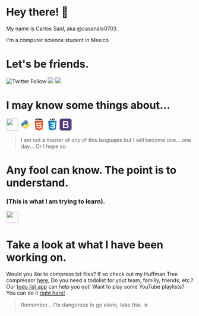 # Hey there! 👋

My name is Carlos Said, aka @casanalo0703.

I'm a computer science student in Mexico

# Let's be friends.

![Twitter Follow](https://img.shields.io/twitter/follow/carlosaid_0703?color=Blue&label=Follow%20me%21&logo=Twitter&style=for-the-badge)
<a href="https://instagram.com/casanalo_0703"><img src="https://img.shields.io/badge/@casanalo0703%20-%23E4405F.svg?&style=for-the-badge&logo=Instagram&logoColor=white"/></a>
<a href="https://www.linkedin.com/in/carlos-said-nava-2260a11b4/"><img src="https://img.shields.io/badge/Check my profile%20-%2336465D.svg?&style=for-the-badge&logo=Linkedin&logoColor=0077B5"/></a>

# I may know some things about...

<img height="32" width="32" src="https://cdn.jsdelivr.net/npm/simple-icons@v3/icons/java.svg" /> <img height="32" width="32" src="https://raw.githubusercontent.com/github/explore/80688e429a7d4ef2fca1e82350fe8e3517d3494d/topics/python/python.png"/>
<img height="32" width="32" src="https://raw.githubusercontent.com/github/explore/80688e429a7d4ef2fca1e82350fe8e3517d3494d/topics/html/html.png"/>
<img height="32" width="32" src="https://raw.githubusercontent.com/github/explore/80688e429a7d4ef2fca1e82350fe8e3517d3494d/topics/css/css.png"/>
<img height="32" width="32" src="https://raw.githubusercontent.com/github/explore/80688e429a7d4ef2fca1e82350fe8e3517d3494d/topics/bootstrap/bootstrap.png"/>

> I am not a master of *any* of this languajes but I will become one... one day... Or I hope so.

# Any fool can know. The point is to understand. 
### (This is what I am trying to learn).

<img height="32" width="32" src="https://cdn.jsdelivr.net/npm/simple-icons@v3/icons/javascript.svg"/>

# Take a look at what I have been working on.

Would you like to compress txt files? If so check out my Huffman Tree compressor [here.](https://github.com/casanalo0703/HuffmanTree)
Do you need a todolist for yout team, familiy, friends, etc.? Our [todo list app](https://github.com/casanalo0703/random_string) can help you out!
Want to play some YouTube playlists? You can do it [right here!](https://github.com/casanalo0703/YoutubePlaylist)

> Remember... I'ts dangerous to go alone, take this. ☕
